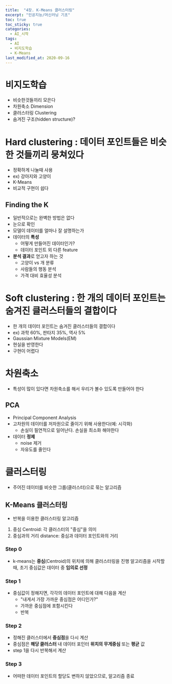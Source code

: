 ```yaml
---
title:  "4장. K-Means 클러스터링"
excerpt: "인공지능/머신러닝 기초"
toc: true
toc_sticky: true
categories:
  - AI_시작
tags:
  - AI
  - 비지도학습
  - K-Means
last_modified_at: 2020-09-16
---
```


# 비지도학습

* 비슷한것들끼리 모은다
* 차원축소 Dimension
* 클러스터링 Clustering
* 숨겨진 구조(hidden structure)?

# Hard clustering : 데이터 포인트들은 비슷한 것들끼리 뭉쳐있다

* 정확하게 나눌때 사용
* ex) 강아지와 고양이
* K-Means
* 비교적 구현이 쉽다

## Finding the K

* 일반적으로는 완벽한 방법은 없다
* 눈으로 확인
* 모델이 데이터를 얼마나 잘 설명하는가
* 데이터의 **특성**
  * 어떻게 만들어진 데이터인가?
  * 데이터 포인트 외 다른 feature
* **분석 결과**로 얻고자 하는 것
  * 고양이 vs 개 분류
  * 사람들의 행동 분석
  * 가격 대비 효율성 분석

# Soft clustering : 한 개의 데이터 포인트는 숨겨진 클러스터들의 결합이다

* 한 개의 데이터 포인트는 숨겨진 클러스터들의 결합이다
* ex) 과학 60%, 판타지 35%, 역사 5%
* Gaussian Mixture Models(EM)
* 현실을 반영한다
* 구현이 어렵다

# 차원축소 

* 특성이 많이 있다면 차원축소를 해서 우리가 볼수 있도록 만들어야 한다

## PCA 

* Principal Component Analysis
* 고차원의 데이터를 저차원으로 줄이기 위해 사용한다(예: 시각화)
  * 손실이 필연적으로 일어난다. 손실을 최소화 해야한다
* 데이터 **정제**
  * noise 제거
  * 자유도를 줄인다

# 클러스터링

* 주어진 데이터를 비슷한 그룹(클러스터)으로 묶는 알고리즘

## K-Means 클러스터링

* 반복을 이용한 클러스터링 알고리즘
1. 중심 Centroid: 각 클러스터의 "중심"을 의미
2. 중심과의 거리 distance: 중심과 데이터 포인트와의 거리

### Step 0

* k-means는 **중심**(Centroid)의 위치에 의해 클러스터링을 진행 알고리즘을 시작할 때, 초기 중심값은 데이터 중 **임의로 선정**

### Step 1

* 중심값이 정해지면, 각각의 데이터 포인트에 대해 다음을 계산
  * "내게서 가장 가까운 중심점은 어디인가?"
  * 가까운 중심점에 포함시킨다 
  * 반복
  
### Step 2

* 정해진 클러스터에서 **중심점**을 다시 계산
* 중심점은 **해당 클러스터** 내 데이터 포인터 **위치의 무게중심** 또는 **평균** 값
* step 1을 다시 반복해서 계산

### Step 3

* 어떠한 데이터 포인트의 할당도 변하지 않았으므로, 알고리즘 종료

